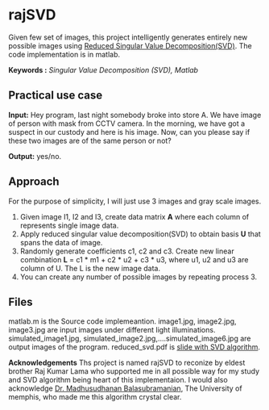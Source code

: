 # rajSVD
Given few set of images, this project intelligently generates entirely new possible images using  [Reduced Singular Value Decomposition(SVD)](https://github.com/ljtamang/rajSVD/blob/master/reduced_SVD_slide.pdf). The code implementation is in matlab.

**Keywords :** *Singular Value Decomposition (SVD), Matlab*

## Practical use case
**Input:** Hey program, last night somebody broke into store A. We have image of person with mask from CCTV camera. In the morning, we have got a suspect in our custody and here is his image. Now, can you please say if these two images are of the same person or not?

**Output:** yes/no.

## Approach
For the purpose of simplicity, I will just use 3 images and gray scale images.

  1.	Given image I1, I2 and I3, create data matrix **A** where each column of represents single image data.
  2.	Apply reduced singular value decomposition(SVD) to obtain basis **U** that spans the data of image.
  3.	Randomly generate coefficients c1, c2 and c3. Create new linear combination **L** = c1 * m1 + c2 * u2 + c3 * u3, where         u1, u2 and u3 are column of U. The L is the new image data.
  4.	You can create any number of possible images by repeating process 3.

## Files
matlab.m  is the Source code implemeantion.
image1.jpg, image2.jpg, image3.jpg  are input images under different light illuminations.
simulated_image1.jpg, simulated_image2.jpg,….simulated_image6.jpg are output images of the program.
reduced_svd.pdf is [slide with SVD algorithm](https://github.com/ljtamang/rajSVD/blob/master/reduced_SVD_slide.pdf).

**Acknowledgements**
Ths project is named rajSVD to reconize by eldest brother Raj Kumar Lama who supported me in all possible way for my study and SVD algorithm being heart of this implementaion. I would also acknowledge [Dr. Madhusudhanan Balasubramanian](https://www.computationalocularscience.com/members/), The University of memphis, who made me this algorithm crystal clear.


